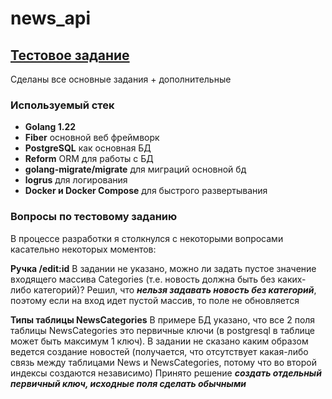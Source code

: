 # news_api

## [Тестовое задание](https://gist.github.com/bethrezen/d6f17fbb039a4366fe6baafdf189ff9a)

Сделаны все основные задания + дополнительные

### Используемый стек

* **Golang 1.22**
* **Fiber** основной веб фреймворк
* **PostgreSQL** как основная БД
* **Reform** ORM для работы с БД
* **golang-migrate/migrate** для миграций основной бд
* **logrus** для логирования
* **Docker и Docker Compose** для быстрого развертывания


### Вопросы по тестовому заданию

В процессе разработки я столкнулся с некоторыми вопросами касательно некоторых моментов:

**Ручка /edit:id**
В задании не указано, можно ли задать пустое значение входящего массива Categories (т.е. новость должна быть без каких-либо категорий)?
Решил, что **_нельзя задавать новость без категорий_**, поэтому если на вход идет пустой массив, то поле не обновляется

**Типы таблицы NewsCategories**
В примере БД указано, что все 2 поля таблицы NewsCategories это первичные ключи (в postgresql в таблице может быть максимум 1 ключ). 
В задании не сказано каким образом ведется создание новостей (получается, что отсутствует какая-либо связь между таблицами News и NewsCategories, потому что во второй индексы создаются независимо)
Принято решение **_создать отдельный первичный ключ, исходные поля сделать обычными_**